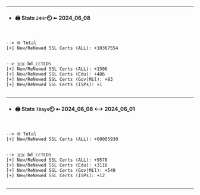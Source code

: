

---
- #### 🖨️ **Stats** `24Hr`⏲️ ➼ 2024_06_08
```console


--> 🌐 Total
[+] New/ReNewed SSL Certs (ALL): +10367554


--> 🇧🇩 bd_ccTLDs
[+] New/ReNewed SSL Certs (ALL): +1506
[+] New/ReNewed SSL Certs (Edu): +486
[+] New/ReNewed SSL Certs (Gov|Mil): +83
[+] New/ReNewed SSL Certs (ISPs): +1


```

---
- #### 🖨️ **Stats** `7Days`⏲️ ➼ 2024_06_08 <--> 2024_06_01
```console


--> 🌐 Total
[+] New/ReNewed SSL Certs (ALL): +60005930


--> 🇧🇩 bd_ccTLDs
[+] New/ReNewed SSL Certs (ALL): +9578
[+] New/ReNewed SSL Certs (Edu): +3116
[+] New/ReNewed SSL Certs (Gov|Mil): +549
[+] New/ReNewed SSL Certs (ISPs): +12


```

---


